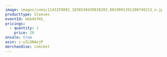 ```yaml
---
image: images/comic1143259892_1836530439838203_8819091391100749213_n.jpg
producttype: Sleeves
eventId: mkb4XfKk_
pricings:
  - quantity: 1
    price: 28
onsale: true
asin: s-yILDNAejP
merchandise: comiket
---
```

